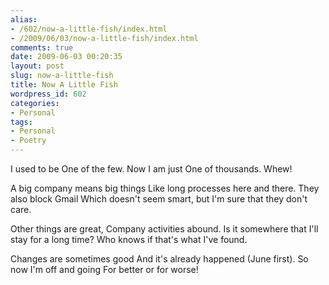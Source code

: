 ```yaml
---
alias:
- /602/now-a-little-fish/index.html
- /2009/06/03/now-a-little-fish/index.html
comments: true
date: 2009-06-03 00:20:35
layout: post
slug: now-a-little-fish
title: Now A Little Fish
wordpress_id: 602
categories:
- Personal
tags:
- Personal
- Poetry
---
```


I used to be
One of the few.
Now I am just
One of thousands.  Whew!

A big company means big things
Like long processes here and there.
They also block Gmail
Which doesn't seem smart, but I'm sure that they don't care.

Other things are great,
Company activities abound.
Is it somewhere that I'll stay for a long time?
Who knows if that's what I've found.

Changes are sometimes good
And it's already happened (June first).
So now I'm off and going
For better or for worse!
